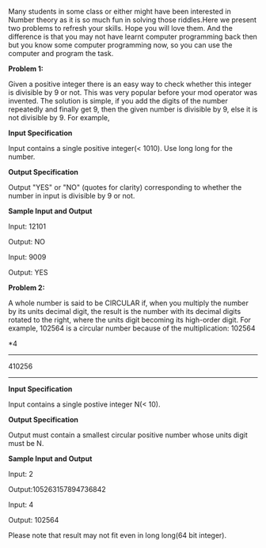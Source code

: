 Many students in some class or either might have been interested in Number theory as it is so much fun in solving those riddles.Here we present two problems to refresh your skills. Hope you will love them. And the difference is that you may not have learnt computer programming back then but you know some computer programming now, so you can use the computer and program the task.


**Problem 1:**

Given a positive integer there is an easy way to check whether this integer is divisible by 9 or not. This was very popular before your mod operator was invented. The solution is simple, if you add the digits of the number repeatedly and finally get 9, then the given number is divisible by 9, else it is not divisible by 9. For example,


**Input Specification**

Input contains a single positive integer(< 1010). Use long long for the number.


**Output Specification**

Output "YES" or "NO" (quotes for clarity) corresponding to whether the number in input is divisible by 9 or not.


**Sample Input and Output**

Input: 12101

Output: NO

Input: 9009

Output: YES



**Problem 2:**

A whole number is said to be CIRCULAR if, when you multiply the number by its units decimal digit, the result is the number with its decimal digits rotated to the right, where the units digit becoming its high-order digit. For example, 102564 is a circular number because of the multiplication:
102564

*4

-------

410256

-------







**Input Specification**

Input contains a single postive integer N(< 10).


**Output Specification**

Output must contain a smallest circular positive number whose units digit must be N.


**Sample Input and Output**

Input: 2

Output:105263157894736842

Input: 4

Output: 102564

Please note that result may not fit even in long long(64 bit integer).









